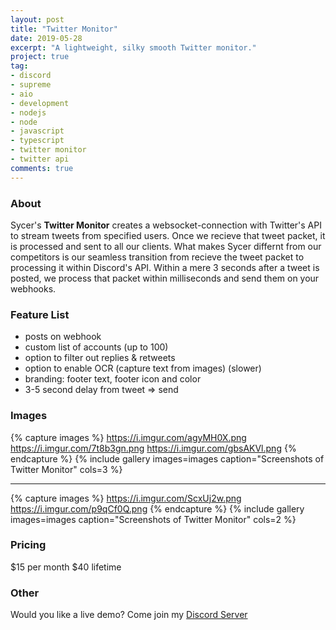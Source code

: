 ```yaml
---
layout: post
title: "Twitter Monitor"
date: 2019-05-28
excerpt: "A lightweight, silky smooth Twitter monitor."
project: true
tag:
- discord
- supreme
- aio
- development
- nodejs
- node
- javascript
- typescript
- twitter monitor
- twitter api
comments: true
---
```


### About
Sycer's **Twitter Monitor** creates a websocket-connection with Twitter's API to stream tweets from specified users. Once we recieve that tweet packet, it is processed and sent to all our clients.
What makes Sycer differnt from our competitors is our seamless transition from recieve the tweet packet to processing it within Discord's API. Within a mere 3 seconds after a tweet is posted, we process 
that packet within milliseconds and send them on your webhooks.

### Feature List
* posts on webhook
* custom list of accounts (up to 100)
* option to filter out replies & retweets
* option to enable OCR (capture text from images) (slower)
* branding: footer text, footer icon and color
* 3-5 second delay from tweet => send

### Images
{% capture images %}
	https://i.imgur.com/agyMH0X.png
	https://i.imgur.com/7t8b3gn.png
	https://i.imgur.com/gbsAKVl.png
{% endcapture %}
{% include gallery images=images caption="Screenshots of Twitter Monitor" cols=3 %}

---

{% capture images %}
	https://i.imgur.com/ScxUj2w.png
	https://i.imgur.com/p9qCf0Q.png
{% endcapture %}
{% include gallery images=images caption="Screenshots of Twitter Monitor" cols=2 %} 

### Pricing
$15 per month
$40 lifetime

### Other
Would you like a live demo? Come join my [Discord Server](https://discord.gg/Agg6yFV)


